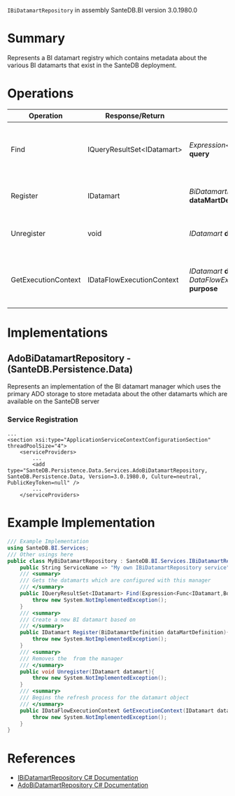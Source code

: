 `IBiDatamartRepository` in assembly SanteDB.BI version 3.0.1980.0

# Summary
Represents a BI datamart registry which contains metadata about the various
            BI datamarts that exist in the SanteDB deployment.

# Operations

|Operation|Response/Return|Input/Parameter|Description|
|-|-|-|-|
|Find|IQueryResultSet&lt;IDatamart>|*Expression&lt;Func&lt;IDatamart,Boolean>>* **query**|Gets the datamarts which are configured with this manager|
|Register|IDatamart|*BiDatamartDefinition* **dataMartDefinition**|Create a new BI datamart based on|
|Unregister|void|*IDatamart* **datamart**|Removes the  from the manager|
|GetExecutionContext|IDataFlowExecutionContext|*IDatamart* **datamart**<br/>*DataFlowExecutionPurposeType* **purpose**|Begins the refresh process for the datamart object|

# Implementations


## AdoBiDatamartRepository - (SanteDB.Persistence.Data)
Represents an implementation of the BI datamart manager which uses the primary ADO storage to store 
            metadata about the other datamarts which are available on the SanteDB server

### Service Registration
```markup
...
<section xsi:type="ApplicationServiceContextConfigurationSection" threadPoolSize="4">
	<serviceProviders>
		...
		<add type="SanteDB.Persistence.Data.Services.AdoBiDatamartRepository, SanteDB.Persistence.Data, Version=3.0.1980.0, Culture=neutral, PublicKeyToken=null" />
		...
	</serviceProviders>
```
# Example Implementation
```csharp
/// Example Implementation
using SanteDB.BI.Services;
/// Other usings here
public class MyBiDatamartRepository : SanteDB.BI.Services.IBiDatamartRepository { 
	public String ServiceName => "My own IBiDatamartRepository service";
	/// <summary>
	/// Gets the datamarts which are configured with this manager
	/// </summary>
	public IQueryResultSet<IDatamart> Find(Expression<Func<IDatamart,Boolean>> query){
		throw new System.NotImplementedException();
	}
	/// <summary>
	/// Create a new BI datamart based on
	/// </summary>
	public IDatamart Register(BiDatamartDefinition dataMartDefinition){
		throw new System.NotImplementedException();
	}
	/// <summary>
	/// Removes the  from the manager
	/// </summary>
	public void Unregister(IDatamart datamart){
		throw new System.NotImplementedException();
	}
	/// <summary>
	/// Begins the refresh process for the datamart object
	/// </summary>
	public IDataFlowExecutionContext GetExecutionContext(IDatamart datamart,DataFlowExecutionPurposeType purpose){
		throw new System.NotImplementedException();
	}
}
```

# References

* [IBiDatamartRepository C# Documentation](http://santesuite.org/assets/doc/net/html/T_SanteDB_BI_Services_IBiDatamartRepository.htm)
* [AdoBiDatamartRepository C# Documentation](http://santesuite.org/assets/doc/net/html/T_SanteDB_Persistence_Data_Services_AdoBiDatamartRepository.htm)
